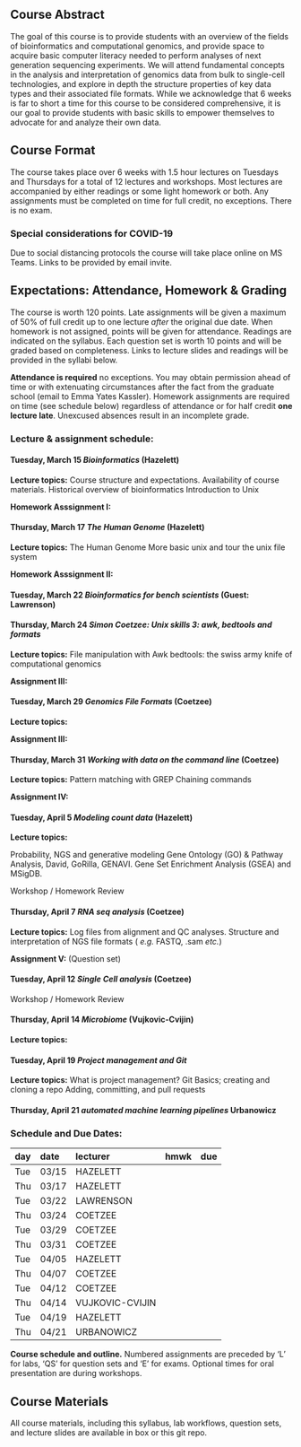 ## Course Abstract

The goal of this course is to provide students with an overview of 
the fields of bioinformatics and computational genomics, and provide
space to acquire basic computer literacy needed to perform analyses of
next generation sequencing experiments. We will attend fundamental 
concepts in the analysis and interpretation of genomics data from bulk
to single-cell technologies, and explore in depth the structure 
properties of key data types and their associated file formats. While we
acknowledge that 6 weeks is far to short a time for this course to be 
considered comprehensive, it is our goal to provide students with basic
skills to empower themselves to advocate for and analyze their own data.

## Course Format

The course takes place over 6 weeks with 1.5 hour lectures on Tuesdays
and Thursdays for a total of 12 lectures and workshops. Most lectures
are accompanied by either readings or some light homework or both. Any
assignments must be completed on time for full credit, no exceptions.
There is no exam.

### Special considerations for COVID-19

Due to social distancing protocols the course will take place online on
MS Teams. Links to be provided by email invite.

## Expectations: Attendance, Homework & Grading

The course is worth 120 points. Late assignments will be given a 
maximum of 50% of full credit up to one lecture *after* the original 
due date. When homework is not assigned, points will be given for 
attendance. Readings are indicated on the syllabus. Each question set 
is worth 10 points and will be graded based on completeness. Links to 
lecture slides and readings will be provided in the syllabi below.

**Attendance is required** no exceptions. You may obtain permission
ahead of time or with extenuating circumstances after the fact from the
graduate school (email to Emma Yates Kassler). Homework assignments are
required on time (see schedule below) regardless of attendance or for
half credit **one lecture late**. Unexcused absences result in an
incomplete grade.

### Lecture & assignment schedule:

#### Tuesday, March 15 *Bioinformatics* (Hazelett)

**Lecture topics:** Course structure and expectations.
Availability of course materials. 
Historical overview of bioinformatics
Introduction to Unix

**Homework Asssignment I:**

#### Thursday, March 17 *The Human Genome* (Hazelett)

**Lecture topics:** 
The Human Genome
More basic unix and tour the unix file system

**Homework Asssignment II:** 

#### Tuesday, March 22 *Bioinformatics for bench scientists* (Guest: Lawrenson)




#### Thursday, March 24 *Simon Coetzee: Unix skills 3: awk, bedtools and formats*

**Lecture topics:** 
File manipulation with Awk
bedtools: the swiss army knife of computational genomics

**Assignment III:** 

#### Tuesday, March 29 *Genomics File Formats* (Coetzee)
**Lecture topics:** 

**Assignment III:** 


#### Thursday, March 31 *Working with data on the command line* (Coetzee)

**Lecture topics:** 
Pattern matching with GREP
Chaining commands

**Assignment IV:** 

#### Tuesday, April 5 *Modeling count data* (Hazelett)

**Lecture topics:** 

Probability, NGS and generative modeling
Gene Ontology (GO) & Pathway Analysis, David,
GoRilla, GENAVI. Gene Set Enrichment Analysis (GSEA) and MSigDB.

Workshop / Homework Review

#### Thursday, April 7 *RNA seq analysis* (Coetzee)

**Lecture topics:** 
Log files from alignment and QC analyses. Structure
and interpretation of NGS file formats ( *e.g.* FASTQ, .sam *etc.*)

**Assignment V:** (Question set)

#### Tuesday, April 12 *Single Cell analysis* (Coetzee)

Workshop / Homework Review

#### Thursday, April 14 *Microbiome* (Vujkovic-Cvijin)

**Lecture topics:** 

#### Tuesday, April 19 *Project management and Git*

**Lecture topics:** 
What is project management?
Git Basics; creating and cloning a repo
Adding, committing, and pull requests

#### Thursday, April 21 *automated machine learning pipelines* Urbanowicz


### Schedule and Due Dates:

| day | date  | lecturer  | hmwk | due  |
| :-- | :---- | :-------- | :--- | :--- |
| Tue | 03/15 | HAZELETT  |      |      |
| Thu | 03/17 | HAZELETT  |      |      |
| Tue | 03/22 | LAWRENSON |      |      |
| Thu | 03/24 | COETZEE   |      |      |
| Tue | 03/29 | COETZEE   |      |      |
| Thu | 03/31 | COETZEE   |      |      |
| Tue | 04/05 | HAZELETT  |      |      |
| Thu | 04/07 | COETZEE   |      |      |
| Tue | 04/12 | COETZEE   |      |      |
| Thu | 04/14 | VUJKOVIC-CVIJIN |      |      |
| Tue | 04/19 | HAZELETT  |      |      |
| Thu | 04/21 | URBANOWICZ |      |      |

**Course schedule and outline.** Numbered assignments are preceded by ‘L’ for labs, ‘QS’ for question sets and ‘E’ for exams. Optional times for oral presentation are during workshops.

## Course Materials

All course materials, including this syllabus, lab workflows, question
sets, and lecture slides are available in box or this git repo.

